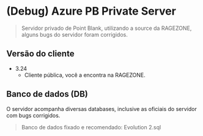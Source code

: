 # (Debug) Azure PB Private Server
> Servidor privado de Point Blank, utilizando a source da RAGEZONE, alguns bugs do servidor foram corrigidos.

## Versão do cliente

* 3.24
    * Cliente pública, você a encontra na RAGEZONE.
    
## Banco de dados (DB)

O servidor acompanha diversas databases, inclusive as oficiais do servidor com bugs corrigidos.
> Banco de dados fixado e recomendado: Evolution 2.sql
